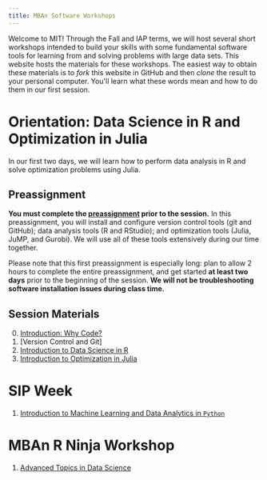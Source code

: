 ```yaml
---
title: MBAn Software Workshops
---
```


Welcome to MIT! Through the Fall and IAP terms, we will host several short workshops intended to build your skills with some fundamental software tools for learning from and solving problems with large data sets. This website hosts the materials for these workshops. The easiest way to obtain these materials is to *fork* this website in GitHub and then *clone* the result to your personal computer. You'll learn what these words mean and how to do them in our first session. 


# Orientation: Data Science in R and Optimization in Julia

In our first two days, we will learn how to perform data analysis in R and solve optimization problems using Julia. 

## Preassignment

**You must complete the [preassignment](https://philchodrow.github.io/mban_orientation/1_orientation/preassignment/index.html) prior to the session.** In this preassignment, you will install and configure version control tools (git and GitHub); data analysis tools (R and RStudio); and optimization tools (Julia, JuMP, and Gurobi). We will use all of these tools extensively during our time together. 

Please note that this first preassignment is especially long: plan to allow 2 hours to complete the entire preassignment, and get started **at least two days** prior to the beginning of the session. **We will not be troubleshooting software installation issues during class time.**

## Session Materials

0. [Introduction: Why Code?](https://philchodrow.github.io/mban_orientation/1_orientation/0_intro/introduction.html)
1. [Version Control and Git]
2. [Introduction to Data Science in R](https://philchodrow.github.io/mban_orientation/1_orientation/2_data_science/index.html)
3. [Introduction to Optimization in Julia](https://philchodrow.github.io/mban_orientation/1_orientation/3_optimization/index.html)

# SIP Week 

1. [Introduction to Machine Learning and Data Analytics in `Python`](https://philchodrow.github.io/mban_orientation/python_intro/index.html)

# MBAn R Ninja Workshop

1. [Advanced Topics in Data Science](https://philchodrow.github.io/mban_orientation/advanced_topics/index.html)


